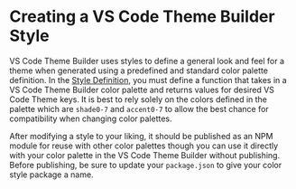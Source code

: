 # Creating a VS Code Theme Builder Style
VS Code Theme Builder uses styles to define a general look and feel for a theme when generated using a predefined and standard color palette definition. In the [Style Definition](.\index.js), you must define a function that takes in a VS Code Theme Builder color palette and returns values for desired VS Code Theme keys. It is best to rely solely on the colors defined in the palette which are `shade0-7` and `accent0-7` to allow the best chance for compatibility when changing color palettes.

After modifying a style to your liking, it should be published as an NPM module for reuse with other color palettes though you can use it directly with your color palette in the VS Code Theme Builder without publishing. Before publishing, be sure to update your `package.json` to give your color style package a name.
